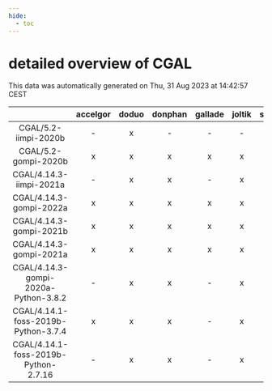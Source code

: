 ```yaml
---
hide:
  - toc
---
```


detailed overview of CGAL
=========================


This data was automatically generated on Thu, 31 Aug 2023 at 14:42:57 CEST  

| |accelgor|doduo|donphan|gallade|joltik|skitty|swalot|victini|
| :---: | :---: | :---: | :---: | :---: | :---: | :---: | :---: | :---: |
|CGAL/5.2-iimpi-2020b|-|x|-|-|-|-|-|-|
|CGAL/5.2-gompi-2020b|x|x|x|x|x|x|x|x|
|CGAL/4.14.3-iimpi-2021a|-|x|x|-|x|x|x|x|
|CGAL/4.14.3-gompi-2022a|x|x|x|x|x|x|x|x|
|CGAL/4.14.3-gompi-2021b|x|x|x|x|x|x|x|x|
|CGAL/4.14.3-gompi-2021a|x|x|x|x|x|x|x|x|
|CGAL/4.14.3-gompi-2020a-Python-3.8.2|-|x|x|-|x|x|x|x|
|CGAL/4.14.1-foss-2019b-Python-3.7.4|x|x|x|-|x|x|x|x|
|CGAL/4.14.1-foss-2019b-Python-2.7.16|-|x|x|-|x|x|x|x|
